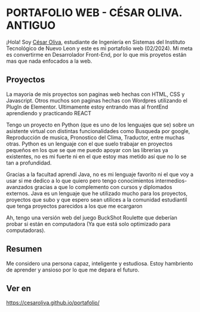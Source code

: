 # PORTAFOLIO WEB - CÉSAR OLIVA. ANTIGUO

¡Hola! Soy <a href="https://cesaroliva.github.io/portafolio/">César Oliva</a>, estudiante de Ingeniería en Sistemas del Instituto Tecnológico de Nuevo Leon y este es mi portafolio web (02/2024).
Mi meta es convertirme en Desarrolador Front-End, por lo que mis proyetos están mas que nada enfocados a la web.

## Proyectos

La mayoria de mis proyectos son paginas web hechas con HTML, CSS y Javascript. Otros muchos son paginas hechas con Wordpres utilizando el PlugIn de Elementor.
Ultimamente estoy entrando mas al frontEnd aprendiendo y practicando REACT

Tengo un proyecto en Python (que es uno de los lenguajes que se) sobre un asistente virtual con distintas funcionalidades como Busqueda por google, Reproducción de musica, Pronostico del Clima, Traductor, entre muchas otras.
Python es un lenguaje con el que suelo trabajar en proyectos pequeños en los que se que me puedo apoyar con las librerias ya existentes, no es mi fuerte ni en el que estoy mas metido así que no lo se tan a profundidad.

Gracias a la facultad aprendí Java, no es mi lenguaje favorito ni el que voy a usar si me dedico a lo que quiero pero tengo conocimientos intermedios-avanzados gracias a que lo complemento con cursos y diplomados externos.
Java es un lenguaje que he utilizado mucho para los proyectos, proyectos que subo y que espero sean utilices a la comunidad estudiantil que tenga proyectos parecidos a los que me ecargaron

Ah, tengo una versión web del juego BuckShot Roulette que deberían probar si están en computadora (Ya que está solo optimizado para computadoras).

## Resumen

Me considero una persona capaz, inteligente y estudiosa. Estoy hambriento de aprender y ansioso por lo que me depara el futuro.

## Ver en

<a href="https://cesaroliva.github.io/portafolio/">https://cesaroliva.github.io/portafolio/</a>
